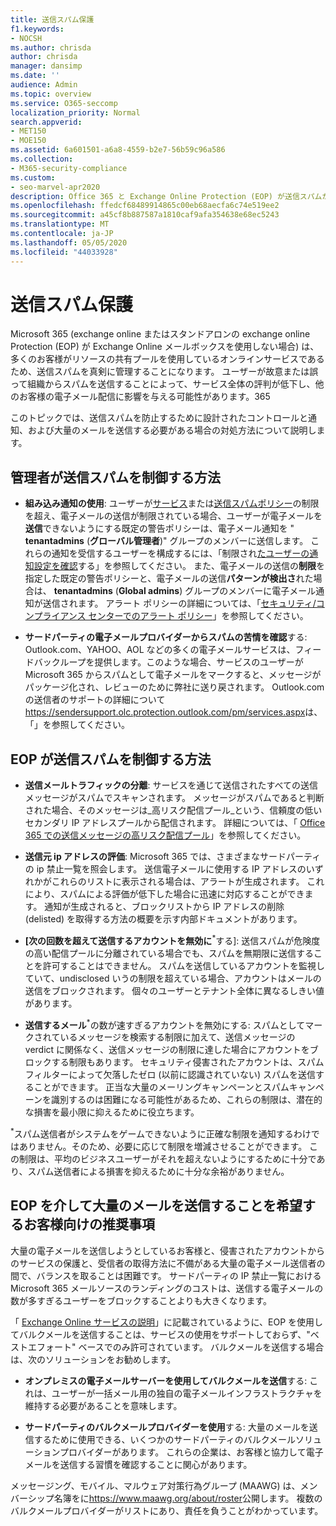 ```yaml
---
title: 送信スパム保護
f1.keywords:
- NOCSH
ms.author: chrisda
author: chrisda
manager: dansimp
ms.date: ''
audience: Admin
ms.topic: overview
ms.service: O365-seccomp
localization_priority: Normal
search.appverid:
- MET150
- MOE150
ms.assetid: 6a601501-a6a8-4559-b2e7-56b59c96a586
ms.collection:
- M365-security-compliance
ms.custom:
- seo-marvel-apr2020
description: Office 365 と Exchange Online Protection (EOP) が送信スパムからお客様を保護する方法、および大量のメールを送信する必要がある場合の対処方法について説明します。
ms.openlocfilehash: ffedcf68489914865c00eb68aecfa6c74e519ee2
ms.sourcegitcommit: a45cf8b887587a1810caf9afa354638e68ec5243
ms.translationtype: MT
ms.contentlocale: ja-JP
ms.lasthandoff: 05/05/2020
ms.locfileid: "44033928"
---
```

# <a name="outbound-spam-protection"></a>送信スパム保護

Microsoft 365 (exchange online またはスタンドアロンの exchange online Protection (EOP) が Exchange Online メールボックスを使用しない場合) は、多くのお客様がリソースの共有プールを使用しているオンラインサービスであるため、送信スパムを真剣に管理することになります。 ユーザーが故意または誤って組織からスパムを送信することによって、サービス全体の評判が低下し、他のお客様の電子メール配信に影響を与える可能性があります。365

このトピックでは、送信スパムを防止するために設計されたコントロールと通知、および大量のメールを送信する必要がある場合の対処方法について説明します。

## <a name="what-admins-can-do-to-control-outbound-spam"></a>管理者が送信スパムを制御する方法

- **組み込み通知の使用**: ユーザーが[サービス](https://docs.microsoft.com/office365/servicedescriptions/exchange-online-service-description/exchange-online-limits#sending-limits-across-office-365-options)または[送信スパムポリシー](configure-the-outbound-spam-policy.md)の制限を超え、電子メールの送信が制限されている場合、ユーザーが電子メールを**送信**できないようにする既定の警告ポリシーは、電子メール通知を " **tenantadmins** (**グローバル管理者**)" グループのメンバーに送信します。 これらの通知を受信するユーザーを構成するには、「制限され[たユーザーの通知設定を確認](removing-user-from-restricted-users-portal-after-spam.md#verify-the-alert-settings-for-restricted-users)する」を参照してください。 また、電子メールの送信の**制限**を指定した既定の警告ポリシーと、電子メールの送信**パターンが検出さ**れた場合は、 **tenantadmins** (**Global admins**) グループのメンバーに電子メール通知が送信されます。 アラート ポリシーの詳細については、「[セキュリティ/コンプライアンス センターでのアラート ポリシー](../../compliance/alert-policies.md)」を参照してください。

- **サードパーティの電子メールプロバイダーからスパムの苦情を確認**する: Outlook.com、YAHOO、AOL などの多くの電子メールサービスは、フィードバックループを提供します。このような場合、サービスのユーザーが Microsoft 365 からスパムとして電子メールをマークすると、メッセージがパッケージ化され、レビューのために弊社に送り戻されます。 Outlook.com の送信者のサポートの詳細について<https://sendersupport.olc.protection.outlook.com/pm/services.aspx>は、「」を参照してください。

## <a name="how-eop-controls-outbound-spam"></a>EOP が送信スパムを制御する方法

- **送信メールトラフィックの分離**: サービスを通じて送信されたすべての送信メッセージがスパムでスキャンされます。 メッセージがスパムであると判断された場合、そのメッセージは_高リスク配信プール_という、信頼度の低いセカンダリ IP アドレスプールから配信されます。 詳細については、「 [Office 365 での送信メッセージの高リスク配信プール](high-risk-delivery-pool-for-outbound-messages.md)」を参照してください。

- **送信元 ip アドレスの評価**: Microsoft 365 では、さまざまなサードパーティの ip 禁止一覧を照会します。 送信電子メールに使用する IP アドレスのいずれかがこれらのリストに表示される場合は、アラートが生成されます。 これにより、スパムによる評価が低下した場合に迅速に対応することができます。 通知が生成されると、ブロックリストから IP アドレスの削除 (delisted) を取得する方法の概要を示す内部ドキュメントがあります。

- **[次の回数を超えて送信するアカウントを無効に**<sup>\*</sup>する]: 送信スパムが危険度の高い配信プールに分離されている場合でも、スパムを無期限に送信することを許可することはできません。 スパムを送信しているアカウントを監視していて、undisclosed いうの制限を超えている場合、アカウントはメールの送信をブロックされます。 個々のユーザーとテナント全体に異なるしきい値があります。

- **送信するメール**<sup>\*</sup>の数が速すぎるアカウントを無効にする: スパムとしてマークされているメッセージを検索する制限に加えて、送信メッセージの verdict に関係なく、送信メッセージの制限に達した場合にアカウントをブロックする制限もあります。 セキュリティ侵害されたアカウントは、スパムフィルターによって欠落したゼロ (以前に認識されていない) スパムを送信することができます。 正当な大量のメーリングキャンペーンとスパムキャンペーンを識別するのは困難になる可能性があるため、これらの制限は、潜在的な損害を最小限に抑えるために役立ちます。

<sup>\*</sup>スパム送信者がシステムをゲームできないように正確な制限を通知するわけではありません。そのため、必要に応じて制限を増減させることができます。 この制限は、平均のビジネスユーザーがそれを超えないようにするために十分であり、スパム送信者による損害を抑えるために十分な余裕がありません。

## <a name="recommendations-for-customers-who-want-to-send-mass-mailings-through-eop"></a>EOP を介して大量のメールを送信することを希望するお客様向けの推奨事項

大量の電子メールを送信しようとしているお客様と、侵害されたアカウントからのサービスの保護と、受信者の取得方法に不備がある大量の電子メール送信者の間で、バランスを取ることは困難です。 サードパーティの IP 禁止一覧における Microsoft 365 メールソースのランディングのコストは、送信する電子メールの数が多すぎるユーザーをブロックすることよりも大きくなります。

「 [Exchange Online サービスの説明](https://docs.microsoft.com/office365/servicedescriptions/exchange-online-service-description/exchange-online-limits)」に記載されているように、EOP を使用してバルクメールを送信することは、サービスの使用をサポートしておらず、"ベストエフォート" ベースでのみ許可されています。 バルクメールを送信する場合は、次のソリューションをお勧めします。

- **オンプレミスの電子メールサーバーを使用してバルクメールを送信**する: これは、ユーザーが一括メール用の独自の電子メールインフラストラクチャを維持する必要があることを意味します。

- **サードパーティのバルクメールプロバイダーを使用**する: 大量のメールを送信するために使用できる、いくつかのサードパーティのバルクメールソリューションプロバイダーがあります。 これらの企業は、お客様と協力して電子メールを送信する習慣を確認することに関心があります。

メッセージング、モバイル、マルウェア対策行為グループ (MAAWG) は、メンバーシップ名簿をに<https://www.maawg.org/about/roster>公開します。 複数のバルクメールプロバイダーがリストにあり、責任を負うことがわかっています。
